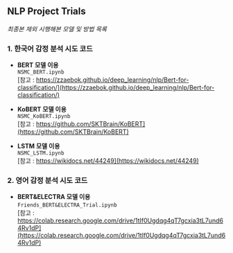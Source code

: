 ## NLP Project Trials

<i>최종본 제외 시행해본 모델 및 방법 목록</i>

### 1. 한국어 감정 분석 시도 코드

- <b>BERT 모델 이용</b>  
<t>`NSMC_BERT.ipynb`  
<t>[참고 : https://zzaebok.github.io/deep_learning/nlp/Bert-for-classification/](https://zzaebok.github.io/deep_learning/nlp/Bert-for-classification/)  



- <b>KoBERT 모델 이용</b>  
<t>`NSMC_KoBERT.ipynb`  
<t>[참고 : https://github.com/SKTBrain/KoBERT](https://github.com/SKTBrain/KoBERT)



- <b>LSTM 모델 이용</b>  
<t>`NSMC_LSTM.ipynb`  
<t>[참고 : https://wikidocs.net/44249](https://wikidocs.net/44249)  



### 2. 영어 감정 분석 시도 코드

- <b>BERT&ELECTRA 모델 이용</b>  
<t>`Friends_BERT&ELECTRA_Trial.ipynb`  
<t>[참고 : https://colab.research.google.com/drive/1tIf0Ugdqg4qT7gcxia3tL7und64Rv1dP](https://colab.research.google.com/drive/1tIf0Ugdqg4qT7gcxia3tL7und64Rv1dP)
